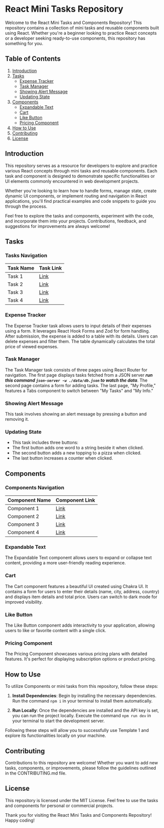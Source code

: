 # React Mini Tasks Repository

Welcome to the React Mini Tasks and Components Repository! This repository contains a collection of mini tasks and reusable components built using React. Whether you're a beginner looking to practice React concepts or a developer seeking ready-to-use components, this repository has something for you.

## Table of Contents

1. [Introduction](#introduction)
2. [Tasks](#tasks)
    - [Expense Tracker](#expense-tracker)
    - [Task Manager](#task-manager)
    - [Showing Alert Message](#showing-alert-message)
    - [Updating State](#updating-state)
3. [Components](#components)
    - [Expandable Text](#expandable-text)
    - [Cart](#cart)
    - [Like Button](#like-button)
    - [Pricing Component](#pricing-component)
4. [How to Use](#how-to-use)
5. [Contributing](#contributing)
6. [License](#license)

## Introduction

This repository serves as a resource for developers to explore and practice various React concepts through mini tasks and reusable components. Each task and component is designed to demonstrate specific functionalities or UI elements commonly encountered in web development projects.

Whether you're looking to learn how to handle forms, manage state, create dynamic UI components, or implement routing and navigation in React applications, you'll find practical examples and code snippets to guide you through the process.

Feel free to explore the tasks and components, experiment with the code, and incorporate them into your projects. Contributions, feedback, and suggestions for improvements are always welcome!

## Tasks

### Tasks Navigation

| Task Name   | Task Link                          |
|-------------|------------------------------------|
| Task 1      | [Link](Expense%20Tracker)          |
| Task 2      | [Link](Task%20Manager)             |
| Task 3      | [Link](Showing%20Alert%20Message)  |
| Task 4      | [Link](Updating%20State)           |

### Expense Tracker

The Expense Tracker task allows users to input details of their expenses using a form. It leverages React Hook Forms and Zod for form handling. After submission, the expense is added to a table with its details. Users can delete expenses and filter them. The table dynamically calculates the total price of viewed expenses.

### Task Manager

The Task Manager task consists of three pages using React Router for navigation. The first page displays tasks fetched from a JSON server ***run this command `json-server -w ./data/db.json` to watch the data***. The second page contains a form for adding tasks. The last page, "My Profile," features a Tabs component to switch between "My Tasks" and "My Info."

### Showing Alert Message

This task involves showing an alert message by pressing a button and removing it.

### Updating State

- This task includes three buttons:
- The first button adds one word to a string beside it when clicked.
- The second button adds a new topping to a pizza when clicked.
- The last button increases a counter when clicked.

## Components

### Components Navigation

| Component Name   | Component Link               |
|------------------|------------------------------|
| Component 1      | [Link](Expandable%20Text)    |
| Component 2      | [Link](Cart)                 |
| Component 3      | [Link](Like%20Button)        |
| Component 4      | [Link](Pricing%20Component)  |

### Expandable Text

The Expandable Text component allows users to expand or collapse text content, providing a more user-friendly reading experience.

### Cart

The Cart component features a beautiful UI created using Chakra UI. It contains a form for users to enter their details (name, city, address, country) and displays item details and total price. Users can switch to dark mode for improved visibility.

### Like Button

The Like Button component adds interactivity to your application, allowing users to like or favorite content with a single click.

### Pricing Component

The Pricing Component showcases various pricing plans with detailed features. It's perfect for displaying subscription options or product pricing.

## How to Use

To utilize Components or mini tasks from this repository, follow these steps:

1. **Install Dependencies**: Begin by installing the necessary dependencies. Run the command `npm i` in your terminal to install them automatically.

2. **Run Locally**: Once the dependencies are installed and the API key is set, you can run the project locally. Execute the command `npm run dev` in your terminal to start the development server.

Following these steps will allow you to successfully use Template 1 and explore its functionalities locally on your machine.

## Contributing

Contributions to this repository are welcome! Whether you want to add new tasks, components, or improvements, please follow the guidelines outlined in the CONTRIBUTING.md file.

## License

This repository is licensed under the MIT License. Feel free to use the tasks and components for personal or commercial projects.

Thank you for visiting the React Mini Tasks and Components Repository! Happy coding!

